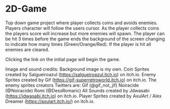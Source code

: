 # 2D-Game
Top down game project where player collects coins and avoids enemies.
Players character will follow the users cursor.
As the player collects  coins the players score will increase but more enemies will spawn.
The player can be hit 3 times before the game ends the background of the screen changing to indicate how many times (Green/Orange/Red).
If the player is hit all enemies are cleared.

Clicking the link on the initial page will begin the game.


Image and sound credits:
Background image is my own.
Coin Sprites created by Salgueiroazul (https://salgueiroazul.itch.io) on itch.io.
Enemy Sprites created by Gif (https://gif-superretroworld.itch.io) on itch.io.
The enemy sprites creators Twitters are:
        Gif (@gif_not_jif)
        Noiracide (@Noiracide)
        Romi (@DessRomaric)
All Sounds created by Jdwasabi (https://jdwasabi.itch.io) on itch.io.
Player Sprites created by AxulArt / Alex Dreamer (https://axulart.itch.io/) on itch.io.
